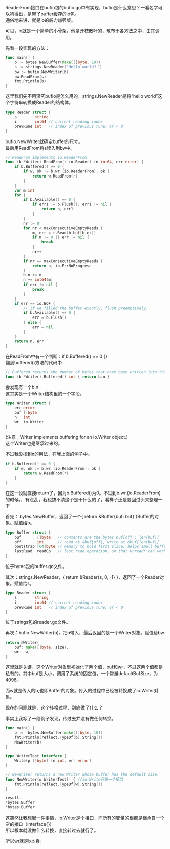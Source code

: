 ReaderFrom接口在bufio包的bufio.go中有实现，bufio是什么意思？一看名字可以猜得出，是带了buffer缓存的io包。  
通俗地来讲，就是io的威力加强版。  

可见，io就是一个简单的小骨架，他是开枝散叶的，散布于各方法之中，由其调用。  

先看一段实现的方法：  
```go
func main() {
	b := bytes.NewBuffer(make([]byte, 10))
	s := strings.NewReader("Hello world！")
	bw := bufio.NewWriter(b)
	bw.ReadFrom(s)
	fmt.Println(b)
}
```
这里我们先不用深究bufio是怎么用的，strings.NewReader是将“hello world”这个字符串转换成Reader的结构体。  
```go
type Reader struct {
	s        string
	i        int64 // current reading index
	prevRune int   // index of previous rune; or < 0
}
```
bufio.NewWriter就确定buffer的尺寸。  
最后用ReadFrom将s读入到bw中。  

```go
// ReadFrom implements io.ReaderFrom.
func (b *Writer) ReadFrom(r io.Reader) (n int64, err error) {
	if b.Buffered() == 0 {
		if w, ok := b.wr.(io.ReaderFrom); ok {
			return w.ReadFrom(r)
		}
	}
	var m int
	for {
		if b.Available() == 0 {
			if err1 := b.Flush(); err1 != nil {
				return n, err1
			}
		}
		nr := 0
		for nr < maxConsecutiveEmptyReads {
			m, err = r.Read(b.buf[b.n:])
			if m != 0 || err != nil {
				break
			}
			nr++
		}
		if nr == maxConsecutiveEmptyReads {
			return n, io.ErrNoProgress
		}
		b.n += m
		n += int64(m)
		if err != nil {
			break
		}
	}
	if err == io.EOF {
		// If we filled the buffer exactly, flush preemptively.
		if b.Available() == 0 {
			err = b.Flush()
		} else {
			err = nil
		}
	}
	return n, err
}
```
在ReadFrom中有一个判断：if b.Buffered() == 0 {}  
翻到buffered()方法的代码中  
```go
// Buffered returns the number of bytes that have been written into the current buffer.
func (b *Writer) Buffered() int { return b.n }
```
会发现有一个b.n  
这其实是一个Writer结构里的一个字段。  
```go
type Writer struct {
	err error
	buf []byte
	n   int
	wr  io.Writer
}
```
(注意：Writer implements buffering for an io.Writer object.)  
这个Writer也是继承过来的。  

不过我没找到n的用法，在我上面的例子中。  
```go
if b.Buffered() == 0 {
	if w, ok := b.wr.(io.ReaderFrom); ok {
		return w.ReadFrom(r)
	}
}
```
在这一段就直接return了，因为b.Buffered()为0。不过到b.wr.(io.ReaderFrom)的时候，，有点乱，我也搞不清这个是干什么的了，看样子还是要回过头来整理一下  

首先：  bytes.NewBuffer，返回了一个{ return &Buffer{buf: buf} }Buffer的对象。赋值给b。  
```go
type Buffer struct {
	buf       []byte   // contents are the bytes buf[off : len(buf)]
	off       int      // read at &buf[off], write at &buf[len(buf)]
	bootstrap [64]byte // memory to hold first slice; helps small buffers avoid allocation.
	lastRead  readOp   // last read operation, so that Unread* can work correctly.
}
```
位于bytes包的buffer.go文件。  

其次：strings.NewReader，{ return &Reader{s, 0, -1} }，返回了一个Reader对象。赋值给s。  
```go
type Reader struct {
	s        string
	i        int64 // current reading index
	prevRune int   // index of previous rune; or < 0
}
```
位于strings包的reader.go文件。 

再次：bufio.NewWriter(b)，把b带入，最后返回的是一个Writer对象。赋值给bw  
```go
return &Writer{
	buf: make([]byte, size),
	wr:  w,
}
```
这里就是关键，这个Writer对象里初始化了两个值，buf和wr，不过这两个值都是私有的，其中buf是大小，调用了系统的固定值，一个常量defaultBufSize，为4096。  

而w就是传入的b,也即Buffer的对象。传入的过程中已经被转换成了io.Writer对象。  

现在的问题就是，这个转换过程，到底做了什么？  

事实上我写了一段例子发现，传过去并没有做任何转换。  

```go
func main() {
	b :=  bytes.NewBuffer(make([]byte, 10))
	fmt.Println(reflect.TypeOf(b).String())
	NewWriter(b)
}

type WriterTest interface {
	Write(p []byte) (n int, err error)
}

// NewWriter returns a new Writer whose buffer has the default size.
func NewWriter(w WriterTest)  { //io.Write只是一个接口
	fmt.Println(reflect.TypeOf(w).String())
}

result:
*bytes.Buffer
*bytes.Buffer
```
这突然让我想起一件事情，io.Writer是个接口，而所有的变量的根都是继承自一个空的接口（interface{})  
所以根本就没做什么转换，直接转过去就行了。  

所以wr就是b本身。  

